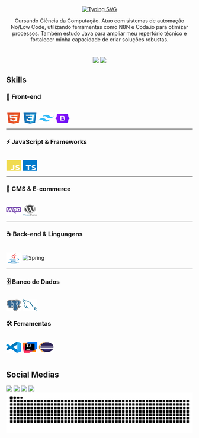 <div align="center">
  <a href="https://git.io/typing-svg">
    <img src="https://readme-typing-svg.demolab.com?font=Fira+Code&weight=700&size=26&duration=3000&pause=1000&color=8F43EE&center=true&vCenter=true&width=600&lines=Seja+bem+vindo(a)+e+muito+prazer!+;Sou+desenvolvedor+back-end" alt="Typing SVG">
  </a>
</div>

<p align="center">Cursando Ciência da Computação. Atuo com sistemas de automação No/Low Code, utilizando ferramentas como N8N e Coda.io para otimizar processos. Também estudo Java para ampliar meu repertório técnico e fortalecer minha capacidade de criar soluções robustas.
  
#

<div align="center">
  <img height="168" src="https://github-readme-stats.vercel.app/api?username=cssbreno&hide_title=true&show_icons=true&include_all_commits=false&count_private=true&line_height=25&hide=issues&bg_color=000&title_color=FF00F6&text_color=FFF&border_radius=3&theme=midnight-purple&">
  <img height="168" src="https://github-readme-stats.vercel.app/api/top-langs/?username=cssbreno&layout=compact&langs_count=7&theme=midnight-purple"/>
</div>


## Skills

### 🎨 Front-end
<div style="display: inline_block"><br>
  <img align="center" alt="HTML5" height="30" width="40" src="https://raw.githubusercontent.com/devicons/devicon/master/icons/html5/html5-original.svg">
  <img align="center" alt="CSS3" height="30" width="40" src="https://raw.githubusercontent.com/devicons/devicon/master/icons/css3/css3-original.svg">
  <img align="center" alt="TailwindCSS" height="30" width="40" src="https://raw.githubusercontent.com/devicons/devicon/master/icons/tailwindcss/tailwindcss-original.svg">
<!--  <img align="center" alt="Sass" height="30" width="40" src="https://raw.githubusercontent.com/devicons/devicon/master/icons/sass/sass-original.svg">
  <img align="center" alt="Sass" height="30" width="40" src="https://raw.githubusercontent.com/devicons/devicon/master/icons/vitejs/vitejs-original.svg"> -->
  <img align="center" alt="Bootstrap" height="30" width="40" src="https://raw.githubusercontent.com/devicons/devicon/master/icons/bootstrap/bootstrap-original.svg">
</div>

---

### ⚡ JavaScript & Frameworks
<div style="display: inline_block"><br>
  <img align="center" alt="JavaScript" height="30" width="40" src="https://raw.githubusercontent.com/devicons/devicon/master/icons/javascript/javascript-plain.svg">
  <img align="center" alt="TypeScript" height="30" width="40" src="https://raw.githubusercontent.com/devicons/devicon/master/icons/typescript/typescript-original.svg">
  <!-- <img align="center" alt="React" height="30" width="40" src="https://raw.githubusercontent.com/devicons/devicon/master/icons/react/react-original.svg">
   <img align="center" alt="Redux" height="30" width="40" src="https://raw.githubusercontent.com/devicons/devicon/master/icons/redux/redux-original.svg">
  <img align="center" alt="Next.js" height="30" width="40" src="https://raw.githubusercontent.com/devicons/devicon/master/icons/nextjs/nextjs-original.svg">
  <img align="center" alt="Vue.js" height="30" width="40" src="https://raw.githubusercontent.com/devicons/devicon/master/icons/vuejs/vuejs-original.svg">
  <img align="center" alt="jQuery" height="30" width="40" src="https://raw.githubusercontent.com/devicons/devicon/master/icons/jquery/jquery-original.svg">
</div> -->

---

### 🛒 CMS & E-commerce
<div style="display: inline_block"><br>
  <img align="center" alt="WooCommerce" height="30" width="40" src="https://raw.githubusercontent.com/devicons/devicon/master/icons/woocommerce/woocommerce-original.svg">
  <img align="center" alt="WordPress" height="30" width="40" src="https://raw.githubusercontent.com/devicons/devicon/master/icons/wordpress/wordpress-original.svg">
</div>

---

### ☕ Back-end & Linguagens
<div style="display: inline_block"><br>
  <!-- <img align="center" alt="Python" height="30" width="40" src="https://raw.githubusercontent.com/devicons/devicon/master/icons/python/python-original.svg"> -->
  <img align="center" alt="Java" height="30" width="40" src="https://raw.githubusercontent.com/devicons/devicon/master/icons/java/java-original.svg">
  <img align="center" alt="Spring" height="30" width="40" src="https://cdn.jsdelivr.net/gh/devicons/devicon/icons/spring/spring-original.svg"/>
</div>

---

### 🗄 Banco de Dados
<div style="display: inline_block"><br>
  <img align="center" alt="PostgreSQL" height="30" width="40" src="https://raw.githubusercontent.com/devicons/devicon/master/icons/postgresql/postgresql-original.svg">
  <img align="center" alt="MySQL" height="30" width="40" src="https://raw.githubusercontent.com/devicons/devicon/master/icons/mysql/mysql-original.svg">
  <!-- <img align="center" alt="SQLite" height="30" width="40" src="https://raw.githubusercontent.com/devicons/devicon/master/icons/sqlite/sqlite-original.svg"> -->
</div>

### 🛠 Ferramentas
<div style="display: inline_block"><br>
  <!-- <img align="center" alt="npm" height="30" width="40" src="https://raw.githubusercontent.com/devicons/devicon/master/icons/npm/npm-original.svg"> -->
  <img align="center" alt="npm" height="30" width="40" src="https://raw.githubusercontent.com/devicons/devicon/master/icons/vscode/vscode-original.svg">
  <img align="center" alt="cursor" height="30" width="40" src="https://raw.githubusercontent.com/devicons/devicon/master/icons/intellij/intellij-original.svg">
  <img align="center" alt="trae" height="30" width="40" src="https://raw.githubusercontent.com/devicons/devicon/master/icons/eclipse/eclipse-original.svg">
</div>


<br>

## Social Medias
<div> 
  <a href="https://www.linkedin.com/in/cssbreno" target="_blank"><img src="https://img.shields.io/badge/-LinkedIn-%230077B5?style=for-the-badge&logo=linkedin&logoColor=white" target="_blank"></a> 
  <a href = "mailto:cssbreno.dev@gmail.com"><img src="https://img.shields.io/badge/-Gmail-%23333?style=for-the-badge&logo=gmail&logoColor=white" target="_blank"></a>
  <a href="https://instagram.com/css_breno" target="_blank"><img src="https://img.shields.io/badge/-Instagram-%23E4405F?style=for-the-badge&logo=instagram&logoColor=white" target="_blank"></a>
  <a href="https://open.spotify.com/user/22zh75err6sgvwz4t33lmgzcy?si=16747dfe30cc4f09" target="_blank"><img src="https://img.shields.io/badge/Spotify-1ED760?style=for-the-badge&logo=spotify&logoColor=white" target="_blank"></a> 
  
</div>

</div>

<picture align="center">
  <source media="(prefers-color-scheme: dark)" srcset="https://raw.githubusercontent.com/cssbreno/cssbreno/output/github-contribution-grid-snake-dark.svg">
  <source media="(prefers-color-scheme: light)" srcset="https://raw.githubusercontent.com/cssbreno/cssbreno/output/github-contribution-grid-snake-dark.svg">
  <img align="center" alt="github contribution grid snake animation" src="https://raw.githubusercontent.com/cssbreno/cssbreno/output/github-contribution-grid-snake.svg">
</picture>
